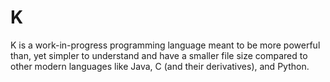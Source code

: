 # K
K is a work-in-progress programming language meant to be more powerful than, yet simpler to understand and have a smaller file size compared to other modern languages like Java, C (and their derivatives), and Python. 
